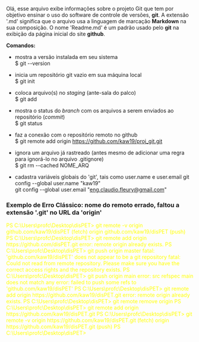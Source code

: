Olá, esse arquivo exibe informações sobre o projeto Git que tem por objetivo ensinar o uso do software de controle de versões, **git**.
A extensão '.md' significa que o arquivo usa a linguagem de marcação **Markdown** na sua composição.
O nome 'Readme.md' é um padrão usado pelo **git** na exibição da página inicial do site **github**.

**Comandos:**  
- mostra a versão instalada em seu sistema  
$ git --version           

- inicia um repositório git vazio em sua máquina local  
$ git init                

- coloca arquivo(s) no *staging* (ante-sala do palco)  
$ git add                 

- mostra o status do *branch* com os arquivos a serem enviados ao repositório (*commit*)  
$ git status              

- faz a conexão com o repositório remoto no github  
$ git remote add origin https://github.com/kaw19/proj_git.git  

- ignora um arquivo já rastreado (antes mesmo de adicionar uma regra para ignorá-lo no arquivo .gitignore)  
$ git rm --cached NOME_ARQ   

- cadastra variáveis globais do 'git', tais como user.name e user.email
git config --global user.name "kaw19"  
git config --global user.email "eng.claudio.fleury@gmail.com"   

<h3>Exemplo de Erro Clássico: nome do remoto errado, faltou a extensão '.git' no URL da 'origin'</h3>  
<span style="color:yellow">  
    PS C:\Users\profc\Desktop\disPET> git remote -v     
    origin  github.com/kaw19/disPET (fetch)         
    origin  github.com/kaw19/disPET (push)          
    PS C:\Users\profc\Desktop\disPET> git remote add origin https://github.com/disPET.git       
    error: remote origin already exists.        
    PS C:\Users\profc\Desktop\disPET> git push origin master        
    fatal: 'github.com/kaw19/disPET' does not appear to be a git repository  
    fatal: Could not read from remote repository.  
    Please make sure you have the correct access rights
    and the repository exists.
    PS C:\Users\profc\Desktop\disPET> git push origin main
    error: src refspec main does not match any
    error: failed to push some refs to 'github.com/kaw19/disPET'
    PS C:\Users\profc\Desktop\disPET> git remote add origin https://github.com/kaw19/disPET.git
    error: remote origin already exists.
    PS C:\Users\profc\Desktop\disPET> git remote remove origin
    PS C:\Users\profc\Desktop\disPET> git remote add origin https://github.com/kaw19/disPET.git
    PS C:\Users\profc\Desktop\disPET> git remote -v
    origin  https://github.com/kaw19/disPET.git (fetch)
    origin  https://github.com/kaw19/disPET.git (push)
    PS C:\Users\profc\Desktop\disPET>
  </span>


